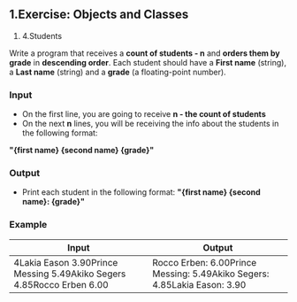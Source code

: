 ﻿## 1.Exercise: Objects and Classes

1. 4.Students

Write a program that receives a **count of students - n** and **orders them by grade** in **descending order**. Each student should have a **First name** (string), a **Last name** (string) and a **grade** (a floating-point number).

### Input

- On the first line, you are going to receive **n - the count of students**
- On the next **n** lines, you will be receiving the info about the students in the following format:

**&quot;{first name} {second name} {grade}&quot;**

### Output

- Print each student in the following format: **&quot;{first name} {second name}: {grade}&quot;**

### Example

| **Input** | **Output** |
| --- | --- |
| 4Lakia Eason 3.90Prince Messing 5.49Akiko Segers 4.85Rocco Erben 6.00 | Rocco Erben: 6.00Prince Messing: 5.49Akiko Segers: 4.85Lakia Eason: 3.90 |

